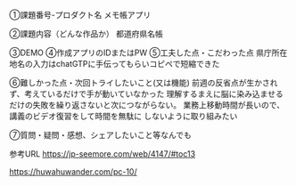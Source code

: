 ①課題番号-プロダクト名
メモ帳アプリ


②課題内容（どんな作品か）
都道府県名帳

③DEMO
④作成アプリのIDまたはPW
⑤工夫した点・こだわった点
県庁所在地名の入力はchatGTPに手伝ってもらいコピペで短縮できた

⑥難しかった点・次回トライしたいこと(又は機能)
前週の反省点が生かされず、考えているだけで手が動いていなかった
理解するまえに脳に染み込ませるだけの失敗を繰り返さないと次につながらない。
業務上移動時間が長いので、講義のビデオ復習をして時間を無駄に
しないように取り組みたい

⑦質問・疑問・感想、シェアしたいこと等なんでも

参考URL
https://jp-seemore.com/web/4147/#toc13

https://huwahuwander.com/pc-10/